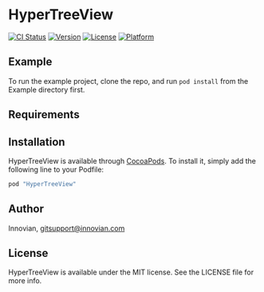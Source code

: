 # HyperTreeView

[![CI Status](http://img.shields.io/travis/H.Vakilian/HyperTreeView.svg?style=flat)](https://travis-ci.org/H.Vakilian/HyperTreeView)
[![Version](https://img.shields.io/cocoapods/v/HyperTreeView.svg?style=flat)](http://cocoapods.org/pods/HyperTreeView)
[![License](https://img.shields.io/cocoapods/l/HyperTreeView.svg?style=flat)](http://cocoapods.org/pods/HyperTreeView)
[![Platform](https://img.shields.io/cocoapods/p/HyperTreeView.svg?style=flat)](http://cocoapods.org/pods/HyperTreeView)

## Example

To run the example project, clone the repo, and run `pod install` from the Example directory first.

## Requirements

## Installation

HyperTreeView is available through [CocoaPods](http://cocoapods.org). To install
it, simply add the following line to your Podfile:

```ruby
pod "HyperTreeView"
```

## Author

Innovian, gitsupport@innovian.com

## License

HyperTreeView is available under the MIT license. See the LICENSE file for more info.
